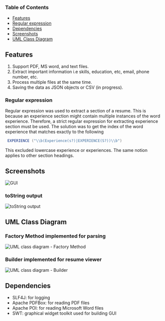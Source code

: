 

### Table of Contents
- [Features](#features)
- [Regular expression](#regular-expression)
- [Dependencies](#dependencies)
- [Screenshots](#screenshots)
- [UML Class Diagram](#uml-class-diagram)

## Features
1. Support PDF, MS word, and text files.
2. Extract important information i.e skills, education, etc, email, phone number, etc.
3. Process multiple files at the same time.
2. Saving the data as JSON objects or CSV (in progress).

### Regular expression
Regular expression was used to extract a section of a resume. This is because an experience section might 
contain multiple instances of the word experience. 
Therefore, a strict regular expression for extracting experience section must be used.
The solution was to get the index of the word experience 
that matches exactly to the following
```Java
 EXPERIENCE ("\\b(Experience(s?)|EXPERIENCE(S?))\\b")
```
This excluded lowercase experience or experiences. The same notion applies to other section headings.

## Screenshots
![GUI](https://github.com/tramyardg/CVparser/blob/master/GUI_1.PNG)
### toString output
![toString output](https://github.com/tramyardg/CVparser/blob/master/toStringOutput.PNG)

## UML Class Diagram

### Factory Method implemented for parsing
![UML class diagram - Factory Method](https://github.com/tramyardg/CVparser/blob/master/src/main/java/com/cv/parser/factorymethod/img_factory_method_uml.jpg)

### Builder implemented for resume viewer
![UML class diagram - Builder](https://github.com/tramyardg/CVparser/blob/master/src/main/java/com/cv/parser/builder/img_builder_uml.png)

## Dependencies
- SLF4J: for logging
- Apache PDFBox: for reading PDF files
- Apache POI: for reading Microsoft Word files
- SWT: graphical widget toolkit used for building GUI

